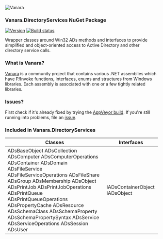 ﻿![Vanara](https://raw.githubusercontent.com/dahall/Vanara/master/docs/icons/VanaraHeading.png)
### **Vanara.DirectoryServices NuGet Package**
[![Version](https://img.shields.io/nuget/v/Vanara.DirectoryServices?label=NuGet&style=flat-square)](https://github.com/dahall/Vanara/releases)
[![Build status](https://img.shields.io/appveyor/build/dahall/vanara?label=AppVeyor%20build&style=flat-square)](https://ci.appveyor.com/project/dahall/vanara)

Wrapper classes around Win32 ADs methods and interfaces to provide simplified and object-oriented access to Active Directory and other directory service calls.

### **What is Vanara?**

[Vanara](https://github.com/dahall/Vanara) is a community project that contains various .NET assemblies which have P/Invoke functions, interfaces, enums and structures from Windows libraries. Each assembly is associated with one or a few tightly related libraries.

### **Issues?**

First check if it's already fixed by trying the [AppVeyor build](https://ci.appveyor.com/nuget/vanara-prerelease).
If you're still running into problems, file an [issue](https://github.com/dahall/Vanara/issues).

### **Included in Vanara.DirectoryServices**

Classes | Interfaces
--- | ---
ADsBaseObject ADsCollection ADsComputer ADsComputerOperations ADsContainer ADsDomain ADsFileService ADsFileServiceOperations ADsFileShare ADsGroup ADsMembership ADsObject ADsPrintJob ADsPrintJobOperations ADsPrintQueue ADsPrintQueueOperations ADsPropertyCache ADsResource ADsSchemaClass ADsSchemaProperty ADsSchemaPropertySyntax ADsService ADsServiceOperations ADsSession ADsUser  | IADsContainerObject IADsObject                        
